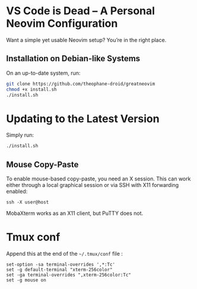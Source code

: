 # VS Code is Dead – A Personal **Neovim** Configuration

Want a simple yet usable Neovim setup? You’re in the right place.

## Installation on Debian-like Systems

On an up-to-date system, run:

```bash
git clone https://github.com/theophane-droid/greatneovim
chmod +x install.sh
./install.sh
````

# Updating to the Latest Version

Simply run:

```bash
./install.sh
```

## Mouse Copy-Paste

To enable mouse-based copy-paste, you need an X session.
This can work either through a local graphical session or via SSH with X11 forwarding enabled:

```
ssh -X user@host
```

MobaXterm works as an X11 client, but PuTTY does not.

# Tmux conf

Append this at the end of the `~/.tmux/conf` file : 

```
set-option -sa terminal-overrides ',*:Tc'
set -g default-terminal "xterm-256color"
set -ga terminal-overrides ",xterm-256color:Tc"
set -g mouse on
```

